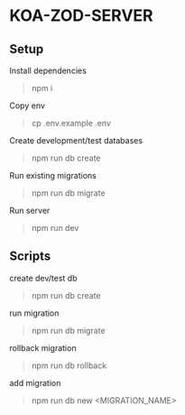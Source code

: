 # KOA-ZOD-SERVER

## Setup

Install dependencies

> npm i

Copy env

> cp .env.example .env

Create development/test databases

> npm run db create

Run existing migrations

> npm run db migrate

Run server

> npm run dev

## Scripts

create dev/test db

> npm run db create

run migration

> npm run db migrate

rollback migration

> npm run db rollback

add migration

> npm run db new <MIGRATION_NAME>
